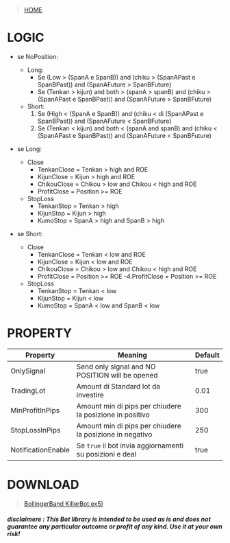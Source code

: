 >[HOME](https://github.com/AndreaDev3D/Trading-KillerBot)

# LOGIC
* se NoPosition:
	* Long:
		* Se (Low > (SpanA e SpanB)) and (chiku > (SpanAPast e SpanBPast)) and (SpanAFuture > SpanBFuture)
		* Se (Tenkan > kijun) and both > (spanA > spanB) and (chiku > (SpanAPast e SpanBPast)) and (SpanAFuture > SpanBFuture)
	* Short:
		1. Se (High < (SpanA e SpanB)) and (chiku < di (SpanAPast e SpanBPast)) and (SpanAFuture < SpanBFuture)
		1. Se (Tenkan < kijun) and both < (spanA and spanB) and (chiku < (SpanAPast e SpanBPast)) and (SpanAFuture < SpanBFuture)
 
* se Long:
	* Close
		* TenkanClose = Tenkan > high and ROE
		* KijunClose  = Kijun  > high and ROE
		* ChikouClose = Chikou > low and Chikou < high and ROE
		* ProfitClose = Position >= ROE
	* StopLoss
		* TenkanStop = Tenkan > high
		* KijunStop  = Kijun  > high
		* KumoStop   = SpanA  > high and SpanB > high
 
* se Short:
	* Close
		* TenkanClose = Tenkan < low and ROE
		* KijunClose  = Kijun  < low and ROE
		* ChikouClose = Chikou > low and Chikou < high and ROE
		* ProfitClose = Position >= ROE
-4.ProfitClose  = Position >= ROE
	* StopLoss
		* TenkanStop = Tenkan < low
		* KijunStop  = Kijun  < low
		* KumoStop   = SpanA  < low and SpanB < low 
		

# PROPERTY
Property | Meaning | Default
------------ | ------------- | -------------
OnlySignal | Send only signal and NO POSITION will be opened | true
TradingLot | Amount di Standard lot da investire | 0.01
MinProfitInPips | Amount min di pips per chiudere la posizione in positivo | 300
StopLossInPips | Amount min di pips per chiudere la posizione in negativo | 250
NotificationEnable | Se `true` il bot invia aggiornamenti su posizioni e deal  | true

# DOWNLOAD
>[BollingerBand KillerBot.ex5)](https://github.com/AndreaDev3D/Trading-KillerBot/raw/master/MT5%20Bot/BollingerBand%20KillerBot.ex5)

##### disclaimere : This Bot library is intended to be used as is and does not guarantee any particular outcome or profit of any kind. Use it at your own risk!